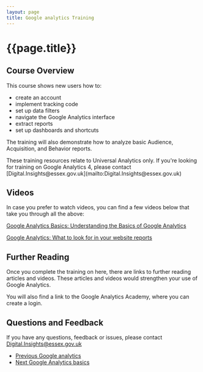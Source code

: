 ```yaml
---
layout: page
title: Google analytics Training
---
```

# {{page.title}}

## Course Overview

This course shows new users how to:

*   create an account
*   implement tracking code
*   set up data filters
*   navigate the Google Analytics interface
*   extract reports
*   set up dashboards and shortcuts

The training will also demonstrate how to analyze basic Audience, Acquisition, and Behavior reports.

<div class="inset">
	<p>	
		These training resources relate to Universal Analytics only. If you're looking for training on Google Analytics 4, please contact [Digital.Insights@essex.gov.uk](mailto:Digital.Insights@essex.gov.uk)
	</p>
</div>

## Videos

In case you prefer to watch videos, you can find a few videos below that take you through all the above:

[Google Analytics Basics: Understanding the Basics of Google Analytics](https://youtu.be/5K5h_zLbDac)

[Google Analytics: What to look for in your website reports](https://youtu.be/CHK1oR7UcN8)

## Further Reading

Once you complete the training on here, there are links to further reading articles and videos. These articles and videos would strengthen your use of Google Analytics.

You will also find a link to the Google Analytics Academy, where you can create a login.

## Questions and Feedback

If you have any questions, feedback or issues, please contact [Digital.Insights@essex.gov.uk](mailto:Digital.Insights@essex.gov.uk)

<nav class="pagination" aria-label="pagination">
  <ul>
    <li class="prev">
      <a href="{{site.baseurl}}/Measuring-success/Google-analytics">
        <span class="pagination-item">
          <span class="fas fa-arrow-left"></span>Previous
        </span>
        <span>Google analytics</span>
      </a>
    </li>
    <li class="next">
      <a href="Google-analytics-basics">
        <span class="pagination-item">
          <span class="fas fa-arrow-right"></span>Next
        </span>
        <span>Google Analytics basics</span>
      </a>
    </li>
  </ul>
</nav>
